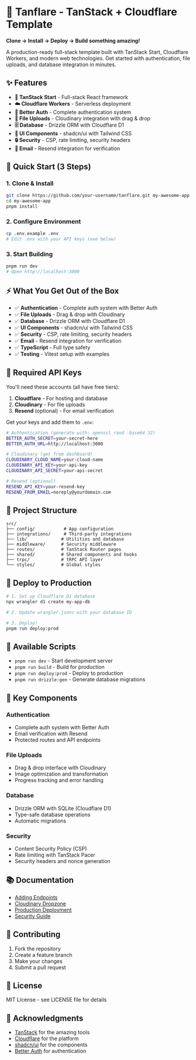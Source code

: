 # 🚀 Tanflare - TanStack + Cloudflare Template

**Clone → Install → Deploy → Build something amazing!**

A production-ready full-stack template built with TanStack Start, Cloudflare Workers, and modern web technologies. Get started with authentication, file uploads, and database integration in minutes.

## ✨ Features

- **🚀 TanStack Start** - Full-stack React framework
- **☁️ Cloudflare Workers** - Serverless deployment
- **🔐 Better Auth** - Complete authentication system
- **📁 File Uploads** - Cloudinary integration with drag & drop
- **🗄️ Database** - Drizzle ORM with Cloudflare D1
- **🎨 UI Components** - shadcn/ui with Tailwind CSS
- **🔒 Security** - CSP, rate limiting, security headers
- **📧 Email** - Resend integration for verification

## 🚀 Quick Start (3 Steps)

### 1. Clone & Install

```bash
git clone https://github.com/your-username/tanflare.git my-awesome-app
cd my-awesome-app
pnpm install
```

### 2. Configure Environment

```bash
cp .env.example .env
# Edit .env with your API keys (see below)
```

### 3. Start Building

```bash
pnpm run dev
# Open http://localhost:3000
```

## ⚡ What You Get Out of the Box

- ✅ **Authentication** - Complete auth system with Better Auth
- ✅ **File Uploads** - Drag & drop with Cloudinary
- ✅ **Database** - Drizzle ORM with Cloudflare D1
- ✅ **UI Components** - shadcn/ui with Tailwind CSS
- ✅ **Security** - CSP, rate limiting, security headers
- ✅ **Email** - Resend integration for verification
- ✅ **TypeScript** - Full type safety
- ✅ **Testing** - Vitest setup with examples

## 🔑 Required API Keys

You'll need these accounts (all have free tiers):

1. **Cloudflare** - For hosting and database
2. **Cloudinary** - For file uploads
3. **Resend** (optional) - For email verification

Get your keys and add them to `.env`:

```bash
# Authentication (generate with: openssl rand -base64 32)
BETTER_AUTH_SECRET=your-secret-here
BETTER_AUTH_URL=http://localhost:3000

# Cloudinary (get from dashboard)
CLOUDINARY_CLOUD_NAME=your-cloud-name
CLOUDINARY_API_KEY=your-api-key
CLOUDINARY_API_SECRET=your-api-secret

# Resend (optional)
RESEND_API_KEY=your-resend-key
RESEND_FROM_EMAIL=noreply@yourdomain.com
```

## 📁 Project Structure

```
src/
├── config/           # App configuration
├── integrations/     # Third-party integrations
├── lib/             # Utilities and database
├── middleware/      # Security middleware
├── routes/          # TanStack Router pages
├── shared/          # Shared components and hooks
├── trpc/            # tRPC API layer
└── styles/          # Global styles
```

## 🚀 Deploy to Production

```bash
# 1. Set up Cloudflare D1 database
npx wrangler d1 create my-app-db

# 2. Update wrangler.jsonc with your database ID

# 3. Deploy!
pnpm run deploy:prod
```

## 🔧 Available Scripts

- `pnpm run dev` - Start development server
- `pnpm run build` - Build for production
- `pnpm run deploy:prod` - Deploy to production
- `pnpm run drizzle:gen` - Generate database migrations

## 🎯 Key Components

### Authentication

- Complete auth system with Better Auth
- Email verification with Resend
- Protected routes and API endpoints

### File Uploads

- Drag & drop interface with Cloudinary
- Image optimization and transformation
- Progress tracking and error handling

### Database

- Drizzle ORM with SQLite (Cloudflare D1)
- Type-safe database operations
- Automatic migrations

### Security

- Content Security Policy (CSP)
- Rate limiting with TanStack Pacer
- Security headers and nonce generation

## 📚 Documentation

- [Adding Endpoints](docs/ADDING_ENDPOINTS.md)
- [Cloudinary Dropzone](docs/CLOUDINARY_DROPZONE.md)
- [Production Deployment](docs/PRODUCTION_DEPLOYMENT.md)
- [Security Guide](docs/SECURITY.md)

## 🤝 Contributing

1. Fork the repository
2. Create a feature branch
3. Make your changes
4. Submit a pull request

## 📄 License

MIT License - see LICENSE file for details

## 🙏 Acknowledgments

- [TanStack](https://tanstack.com/) for the amazing tools
- [Cloudflare](https://cloudflare.com/) for the platform
- [shadcn/ui](https://ui.shadcn.com/) for the components
- [Better Auth](https://better-auth.com/) for authentication
